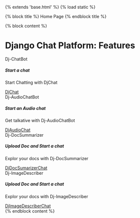 {% extends 'base.html' %}
{% load static %}

{% block title %}
    Home Page
{% endblock title %}

{% block content %}
<div class="col-md-11 col-sm-11 mx-2">
    <div class="row">
        <h1 class="display-4 mb-4">Django Chat Platform: Features</h1>
        <div class="col-sm-6 mb-3 mb-sm-0">
            <div class="card border-primary mb-3">
                <div class="card-header">
                    Dj-ChatBot
                </div>
                <div class="card-body">
                    <h5 class="card-title">Start a chat</h5>
                    <p class="card-text">Start Chatting with DjChat</p>
                    <a href="{% url "chat:new_conversation_url" %}" class="btn btn-outline-primary">DjChat</a>
                </div>
            </div>
        </div>
        <div class="col-sm-6 mb-3 mb-sm-0">
            <div class="card border-primary mb-3">
                <div class="card-header">
                    Dj-AudioChatBot
                </div>
                <div class="card-body">
                    <h5 class="card-title">Start an Audio chat</h5>
                    <p class="card-text">Get talkative with Dj-AudioChatBot</p>
                    <a href="{% url "audio_interface:new_audio_url" %}" class="btn btn-outline-primary">DjAudioChat</a>
                </div>
            </div>
        </div>
        <div class="col-sm-6 mb-3 mb-sm-0">
            <div class="card border-primary mb-3">
                <div class="card-header">
                    Dj-DocSummarizer
                </div>
                <div class="card-body">
                    <h5 class="card-title">Upload Doc and Start a chat</h5>
                    <p class="card-text">Explor your docs with Dj-DocSummarizer</p>
                    <a href="{% url "audio_interface:new_audio_url" %}" class="btn btn-outline-primary">DjDocSumarizerChat</a>
                </div>
            </div>
        </div>
        <div class="col-sm-6 mb-3 mb-sm-0">
            <div class="card border-primary mb-3">
                <div class="card-header">
                    Dj-ImageDescriber
                </div>
                <div class="card-body">
                    <h5 class="card-title">Upload Doc and Start a chat</h5>
                    <p class="card-text">Explor your docs with Dj-ImageDescriber</p>
                    <a href="{% url "audio_interface:new_audio_url" %}" class="btn btn-outline-primary">DjImageDescriberChat</a>
                </div>
            </div>
        </div>
    </div>
</div>  
{% endblock content %}